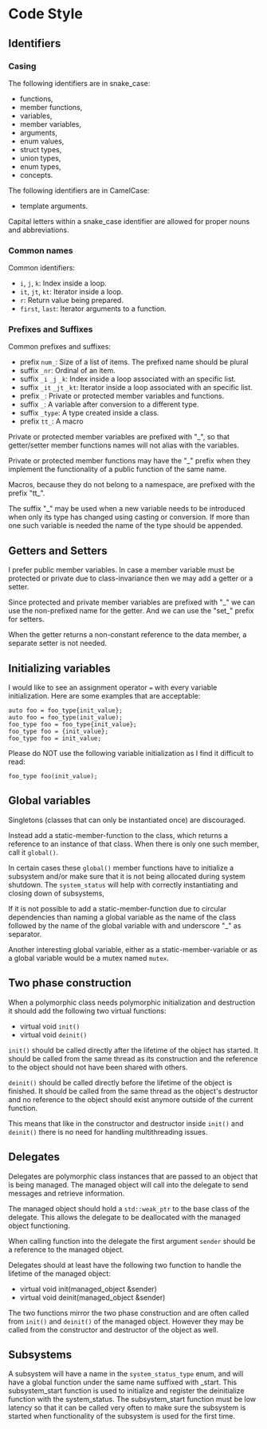 Code Style
==========

Identifiers
-----------

### Casing

The following identifiers are in snake\_case:

 - functions,
 - member functions,
 - variables,
 - member variables,
 - arguments,
 - enum values,
 - struct types,
 - union types,
 - enum types,
 - concepts.

The following identifiers are in CamelCase:

 - template arguments.

Capital letters within a snake\_case identifier are allowed for proper nouns and
abbreviations.

### Common names

Common identifiers:

 - `i`, `j`, `k`: Index inside a loop.
 - `it`, `jt`, `kt`: Iterator inside a loop.
 - `r`: Return value being prepared.
 - `first`, `last`: Iterator arguments to a function.

### Prefixes and Suffixes

Common prefixes and suffixes:

 - prefix `num_`: Size of a list of items. The prefixed name should be plural
 - suffix `_nr`: Ordinal of an item.
 - suffix `_i` `_j` `_k`: Index inside a loop associated with an specific list.
 - suffix `_it` `_jt` `_kt`: Iterator inside a loop associated with an specific list.
 - prefix `_`: Private or protected member variables and functions.
 - suffix `_`: A variable after conversion to a different type.
 - suffix `_type`: A type created inside a class.
 - prefix `tt_`: A macro

Private or protected member variables are prefixed with "\_", so that
getter/setter member functions names will not alias with the variables.

Private or protected member functions may have the "\_" prefix when they
implement the functionality of a public function of the same name.

Macros, because they do not belong to a namespace, are prefixed with the prefix "tt\_".

The suffix "\_" may be used when a new variable needs to be introduced
when only its type has changed using casting or conversion.
If more than one such variable is needed the name of the type should be appended.

Getters and Setters
-------------------
I prefer public member variables. In case a member variable must be protected or
private due to class-invariance then we may add a getter or a setter.

Since protected and private member variables are prefixed with "\_" we can
use the non-prefixed name for the getter. And we can use the "set\_" prefix
for setters.

When the getter returns a non-constant reference to the data member, a separate
setter is not needed.

Initializing variables
----------------------
I would like to see an assignment operator `=` with every variable initialization.
Here are some examples that are acceptable:
```
auto foo = foo_type{init_value};
auto foo = foo_type(init_value);
foo_type foo = foo_type{init_value};
foo_type foo = {init_value};
foo_type foo = init_value;
```

Please do NOT use the following variable initialization as I find it difficult to read:
```
foo_type foo(init_value);
```

Global variables
----------------

Singletons (classes that can only be instantiated once) are discouraged.

Instead add a static-member-function to the class, which returns a reference to an instance
of that class. When there is only one such member, call it `global()`.

In certain cases these `global()` member functions have to initialize a subsystem and/or make
sure that it is not being allocated during system shutdown. The `system_status` will
help with correctly instantiating and closing down of subsystems,

If it is not possible to add a static-member-function due to circular dependencies than
naming a global variable as the name of the class followed by the name of the global variable with
and underscore "\_" as separator.

Another interesting global variable, either as a static-member-variable or as a global
variable would be a mutex named `mutex`.

Two phase construction
----------------------

When a polymorphic class needs polymorphic initialization and destruction it should
add the following two virtual functions:

 - virtual void `init()`
 - virtual void `deinit()`

`init()` should be called directly after the lifetime of the object has started. It should be called
from the same thread as its construction and the reference to the object should not have been shared
with others.

`deinit()` should be called directly before the lifetime of the object is finished. It should be called
from the same thread as the object's destructor and no reference to the object should exist anymore outside
of the current function.

This means that like in the constructor and destructor inside `init()` and `deinit()` there is no need
for handling multithreading issues.

Delegates
---------

Delegates are polymorphic class instances that are passed to an object that is being managed.
The managed object will call into the delegate to send messages and retrieve information.

The managed object should hold a `std::weak_ptr` to the base class of the delegate. This allows the
delegate to be deallocated with the managed object functioning.

When calling function into the delegate the first argument `sender` should be a reference to the managed
object.

Delegates should at least have the following two function to handle the lifetime of the managed object:

 - virtual void init(managed\_object &sender)
 - virtual void deinit(managed\_object &sender)

The two functions mirror the two phase construction and are often called from `init()` and `deinit()` of the managed
object. However they may be called from the constructor and destructor of the object as well.

Subsystems
----------

A subsystem will have a name in the `system_status_type` enum, and will have a global function under the same name
suffixed with \_start. This subsystem\_start function is used to initialize and register the deinitialize function
with the system\_status. The subsystem\_start function must be low latency so that it can be called very often to make
sure the subsystem is started when functionality of the subsystem is used for the first time.

